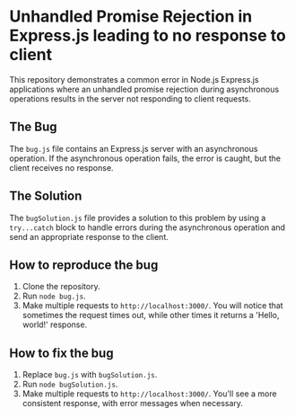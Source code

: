# Unhandled Promise Rejection in Express.js leading to no response to client

This repository demonstrates a common error in Node.js Express.js applications where an unhandled promise rejection during asynchronous operations results in the server not responding to client requests.

## The Bug
The `bug.js` file contains an Express.js server with an asynchronous operation. If the asynchronous operation fails, the error is caught, but the client receives no response.

## The Solution
The `bugSolution.js` file provides a solution to this problem by using a `try...catch` block to handle errors during the asynchronous operation and send an appropriate response to the client.

## How to reproduce the bug
1. Clone the repository.
2. Run `node bug.js`.
3. Make multiple requests to `http://localhost:3000/`. You will notice that sometimes the request times out, while other times it returns a 'Hello, world!' response.

## How to fix the bug
1. Replace `bug.js` with `bugSolution.js`.
2. Run `node bugSolution.js`.
3. Make multiple requests to `http://localhost:3000/`. You'll see a more consistent response, with error messages when necessary.